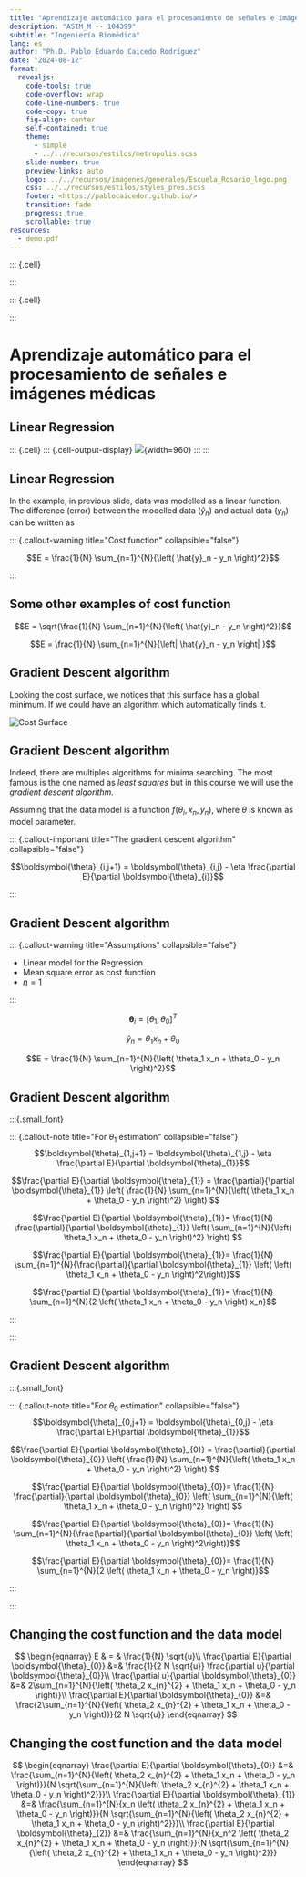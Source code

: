 ```yaml
---
title: "Aprendizaje automático para el procesamiento de señales e imágenes médicas"
description: "ASIM_M -- 104399"
subtitle: "Ingeniería Biomédica"
lang: es
author: "Ph.D. Pablo Eduardo Caicedo Rodríguez"
date: "2024-08-12"
format:
  revealjs: 
    code-tools: true
    code-overflow: wrap
    code-line-numbers: true
    code-copy: true
    fig-align: center
    self-contained: true
    theme: 
      - simple
      - ../../recursos/estilos/metropolis.scss
    slide-number: true
    preview-links: auto
    logo: ../../recursos/imagenes/generales/Escuela_Rosario_logo.png
    css: ../../recursos/estilos/styles_pres.scss
    footer: <https://pablocaicedor.github.io/>
    transition: fade
    progress: true
    scrollable: true
resources:
  - demo.pdf
---
```



::: {.cell}

:::

::: {.cell}

:::



# Aprendizaje automático para el procesamiento de señales e imágenes médicas



## Linear Regression



::: {.cell}
::: {.cell-output-display}
![](Lect003_IntroductionMachineLearning_files/figure-revealjs/unnamed-chunk-3-1.png){width=960}
:::
:::



## Linear Regression

In the example, in previous slide, data was modelled as a linear function. The difference (error) between the modelled data $\left( \hat{y}_n \right)$ and actual data $\left( y_n \right)$ can be written as

::: {.callout-warning title="Cost function" collapsible="false"}

$$E = \frac{1}{N} \sum_{n=1}^{N}{\left( \hat{y}_n - y_n \right)^2}$$

:::


## Some other examples of cost function

$$E = \sqrt{\frac{1}{N} \sum_{n=1}^{N}{\left( \hat{y}_n - y_n \right)^2}}$$

$$E = \frac{1}{N} \sum_{n=1}^{N}{\left| \hat{y}_n - y_n \right| }$$

## Gradient Descent algorithm

Looking the cost surface, we notices that this surface has a global minimum. If we could have an algorithm which automatically finds it.

![Cost Surface](../../recursos/imagenes/Presentaciones/ASIM/CostSurface.png)

## Gradient Descent algorithm

Indeed, there are multiples algorithms for minima searching. The most famous is the one named as _least squares_ but in this course we will use the _gradient descent algorithm._

Assuming that the data model is a function $f\left(\theta_i, x_n, y_n\right)$, where $\theta$ is known as model parameter.

::: {.callout-important title="The gradient descent algorithm" collapsible="false"}

$$\boldsymbol{\theta}_{i,j+1} =  \boldsymbol{\theta}_{i,j} - \eta \frac{\partial E}{\partial \boldsymbol{\theta}_{i}}$$
  



:::


## Gradient Descent algorithm

::: {.callout-warning title="Assumptions" collapsible="false"}

- Linear model for the Regression 
- Mean square error as cost function
- $\eta = 1$

:::

$$\boldsymbol{\theta}_i = \left[ \theta_1, \theta_0 \right]^T$$

$$\hat{y}_n  = \theta_1 x_n + \theta_0$$

$$E = \frac{1}{N} \sum_{n=1}^{N}{\left( \theta_1 x_n + \theta_0 - y_n \right)^2}$$


## Gradient Descent algorithm

:::{.small_font}

::: {.callout-note title="For $\theta_1$ estimation" collapsible="false"}
$$\boldsymbol{\theta}_{1,j+1} = \boldsymbol{\theta}_{1,j} - \eta \frac{\partial E}{\partial \boldsymbol{\theta}_{1}}$$

$$\frac{\partial E}{\partial \boldsymbol{\theta}_{1}} = \frac{\partial}{\partial \boldsymbol{\theta}_{1}} \left( \frac{1}{N} \sum_{n=1}^{N}{\left( \theta_1 x_n + \theta_0 - y_n \right)^2} \right) $$

$$\frac{\partial E}{\partial \boldsymbol{\theta}_{1}}= \frac{1}{N} \frac{\partial}{\partial \boldsymbol{\theta}_{1}} \left(  \sum_{n=1}^{N}{\left( \theta_1 x_n + \theta_0 - y_n \right)^2} \right) $$

$$\frac{\partial E}{\partial \boldsymbol{\theta}_{1}}= \frac{1}{N}  \sum_{n=1}^{N}{\frac{\partial}{\partial \boldsymbol{\theta}_{1}} \left( \left( \theta_1 x_n + \theta_0 - y_n \right)^2\right)}$$

$$\frac{\partial E}{\partial \boldsymbol{\theta}_{1}}= \frac{1}{N}  \sum_{n=1}^{N}{2 \left( \theta_1 x_n + \theta_0 - y_n \right) x_n}$$

:::

:::

## Gradient Descent algorithm

:::{.small_font}

::: {.callout-note title="For $\theta_0$ estimation" collapsible="false"}
$$\boldsymbol{\theta}_{0,j+1} = \boldsymbol{\theta}_{0,j} - \eta \frac{\partial E}{\partial \boldsymbol{\theta}_{1}}$$

$$\frac{\partial E}{\partial \boldsymbol{\theta}_{0}} = \frac{\partial}{\partial \boldsymbol{\theta}_{0}} \left( \frac{1}{N} \sum_{n=1}^{N}{\left( \theta_1 x_n + \theta_0 - y_n \right)^2} \right) $$

$$\frac{\partial E}{\partial \boldsymbol{\theta}_{0}}= \frac{1}{N} \frac{\partial}{\partial \boldsymbol{\theta}_{0}} \left(  \sum_{n=1}^{N}{\left( \theta_1 x_n + \theta_0 - y_n \right)^2} \right) $$

$$\frac{\partial E}{\partial \boldsymbol{\theta}_{0}}= \frac{1}{N}  \sum_{n=1}^{N}{\frac{\partial}{\partial \boldsymbol{\theta}_{0}} \left( \left( \theta_1 x_n + \theta_0 - y_n \right)^2\right)}$$

$$\frac{\partial E}{\partial \boldsymbol{\theta}_{0}}= \frac{1}{N}  \sum_{n=1}^{N}{2 \left( \theta_1 x_n + \theta_0 - y_n \right)}$$

:::

:::

## Changing the cost function and the data model

$$
 \begin{eqnarray}
  E & = & \frac{1}{N} \sqrt{u}\\
  \frac{\partial E}{\partial \boldsymbol{\theta}_{0}} &=& \frac{1}{2 N \sqrt{u}} \frac{\partial u}{\partial \boldsymbol{\theta}_{0}}\\
  \frac{\partial u}{\partial \boldsymbol{\theta}_{0}} &=& 2\sum_{n=1}^{N}{\left( \theta_2 x_{n}^{2} + \theta_1 x_n + \theta_0 - y_n \right)}\\
  \frac{\partial E}{\partial \boldsymbol{\theta}_{0}} &=& \frac{2\sum_{n=1}^{N}{\left( \theta_2 x_{n}^{2} + \theta_1 x_n + \theta_0 - y_n \right)}}{2 N \sqrt{u}}
 \end{eqnarray}
$$

## Changing the cost function and the data model


$$
\begin{eqnarray}
  \frac{\partial E}{\partial \boldsymbol{\theta}_{0}} &=& \frac{\sum_{n=1}^{N}{\left( \theta_2 x_{n}^{2} + \theta_1 x_n + \theta_0 - y_n \right)}}{N \sqrt{\sum_{n=1}^{N}{\left( \theta_2 x_{n}^{2} + \theta_1 x_n + \theta_0 - y_n \right)^2}}}\\
  \frac{\partial E}{\partial \boldsymbol{\theta}_{1}} &=& \frac{\sum_{n=1}^{N}{x_n \left( \theta_2 x_{n}^{2} + \theta_1 x_n + \theta_0 - y_n \right)}}{N \sqrt{\sum_{n=1}^{N}{\left( \theta_2 x_{n}^{2} + \theta_1 x_n + \theta_0 - y_n \right)^2}}}\\
  \frac{\partial E}{\partial \boldsymbol{\theta}_{2}} &=& \frac{\sum_{n=1}^{N}{x_n^2 \left( \theta_2 x_{n}^{2} + \theta_1 x_n + \theta_0 - y_n \right)}}{N \sqrt{\sum_{n=1}^{N}{\left( \theta_2 x_{n}^{2} + \theta_1 x_n + \theta_0 - y_n \right)^2}}}
\end{eqnarray}
$$